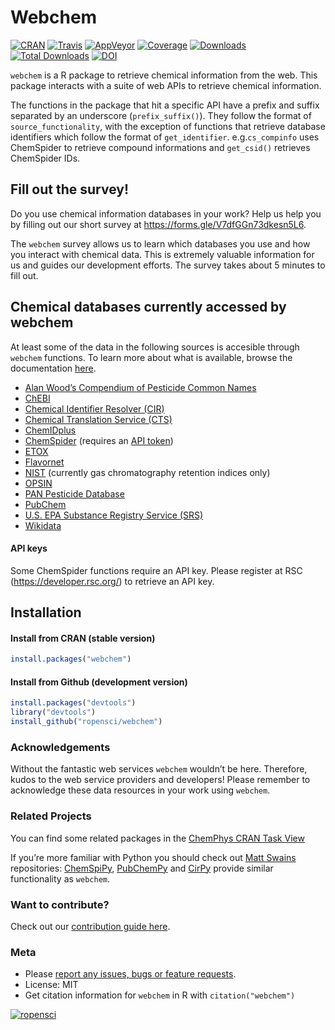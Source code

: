 
<!-- README.md is generated from README.Rmd. Please edit that file -->

# Webchem

<!-- badges: start -->

[![CRAN](https://www.r-pkg.org/badges/version/webchem)](https://CRAN.R-project.org/package=webchem)
[![Travis](https://travis-ci.org/ropensci/webchem.png)](https://travis-ci.org/ropensci/webchem)
[![AppVeyor](https://ci.appveyor.com/api/projects/status/8m7wpfnxn41kqjnl?svg=true)](https://ci.appveyor.com/project/ropensci/webchem)
[![Coverage](https://codecov.io/github/ropensci/webchem/coverage.svg?branch=master)](https://codecov.io/gh/ropensci/webchem/branch/master)
[![Downloads](https://cranlogs.r-pkg.org/badges/webchem)](https://cran.r-project.org/package=webchem)
[![Total
Downloads](https://cranlogs.r-pkg.org/badges/grand-total/webchem?color=blue)](https://cran.r-project.org/package=webchem)
[![DOI](https://zenodo.org/badge/17223/ropensci/webchem.svg)](https://zenodo.org/badge/latestdoi/17223/ropensci/webchem)

<!-- badges: end -->

`webchem` is a R package to retrieve chemical information from the web.
This package interacts with a suite of web APIs to retrieve chemical
information.

The functions in the package that hit a specific API have a prefix and
suffix separated by an underscore (`prefix_suffix()`). They follow the
format of `source_functionality`, with the exception of functions that
retrieve database identifiers which follow the format of
`get_identifier`. e.g.`cs_compinfo` uses ChemSpider to retrieve compound
informations and `get_csid()` retrieves ChemSpider IDs.

## Fill out the survey\!

Do you use chemical information databases in your work? Help us help you
by filling out our short survey at
<https://forms.gle/V7dfGGn73dkesn5L6>.

The `webchem` survey allows us to learn which databases you use and how
you interact with chemical data. This is extremely valuable information
for us and guides our development efforts. The survey takes about 5
minutes to fill out.

## Chemical databases currently accessed by webchem

At least some of the data in the following sources is accesible through
`webchem` functions. To learn more about what is available, browse the
documentation
[here](https://docs.ropensci.org/webchem/reference/index.html).

  - [Alan Wood’s Compendium of Pesticide Common
    Names](http://www.alanwood.net/pesticides/)
  - [ChEBI](https://www.ebi.ac.uk/chebi/)
  - [Chemical Identifier Resolver
    (CIR)](http://cactus.nci.nih.gov/chemical/structure)
  - [Chemical Translation Service
    (CTS)](http://cts.fiehnlab.ucdavis.edu/)
  - [ChemIDplus](http://chem.sis.nlm.nih.gov/chemidplus/)
  - [ChemSpider](http://www.chemspider.com/) (requires an [API
    token](\(https://developer.rsc.org/\)))
  - [ETOX](http://webetox.uba.de/webETOX/index.do)
  - [Flavornet](http://www.flavornet.org)
  - [NIST](https://webbook.nist.gov) (currently gas chromatography
    retention indices only)
  - [OPSIN](http://opsin.ch.cam.ac.uk/instructions.html)
  - [PAN Pesticide Database](http://www.pesticideinfo.org/)
  - [PubChem](https://pubchem.ncbi.nlm.nih.gov/)
  - [U.S. EPA Substance Registry Service
    (SRS)](https://cdxnodengn.epa.gov/cdx-srs-rest/)
  - [Wikidata](https://www.wikidata.org/wiki/Wikidata:WikiProject_Chemistry)

#### API keys

Some ChemSpider functions require an API key. Please register at RSC
(<https://developer.rsc.org/>) to retrieve an API key.

## Installation

#### Install from CRAN (stable version)

``` r
install.packages("webchem")
```

#### Install from Github (development version)

``` r
install.packages("devtools")
library("devtools")
install_github("ropensci/webchem")
```

### Acknowledgements

Without the fantastic web services `webchem` wouldn’t be here.
Therefore, kudos to the web service providers and developers\! Please
remember to acknowledge these data resources in your work using
`webchem`.

### Related Projects

You can find some related packages in the [ChemPhys CRAN Task
View](https://cran.r-project.org/web/views/ChemPhys.html)

If you’re more familiar with Python you should check out [Matt
Swains](https://github.com/mcs07) repositories:
[ChemSpiPy](https://github.com/mcs07/ChemSpiPy),
[PubChemPy](https://github.com/mcs07/PubChemPy) and
[CirPy](https://github.com/mcs07/CIRpy) provide similar functionality as
`webchem`.

### Want to contribute?

Check out our [contribution guide
here](https://github.com/ropensci/webchem/blob/master/CONTRIBUTING.md).

### Meta

  - Please [report any issues, bugs or feature
    requests](https://github.com/ropensci/webchem/issues).
  - License: MIT
  - Get citation information for `webchem` in R with
    `citation("webchem")`

[![ropensci](http://ropensci.org/public_images/github_footer.png)](http://ropensci.org)
